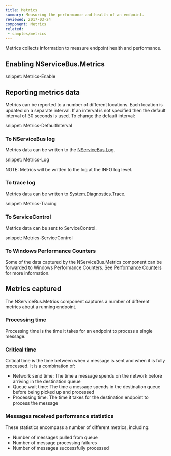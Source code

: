 ```yaml
---
title: Metrics
summary: Measuring the performance and health of an endpoint.
reviewed: 2017-03-24
component: Metrics
related:
 - samples/metrics
---
```


Metrics collects information to measure endpoint health and performance.


## Enabling NServiceBus.Metrics

snippet: Metrics-Enable


## Reporting metrics data

Metrics can be reported to a number of different locations. Each location is updated on a separate interval. If an interval is not specified then the default interval of 30 seconds is used. To change the default interval:

snippet: Metrics-DefaultInterval

### To NServiceBus log

Metrics data can be written to the [NServiceBus Log](/nservicebus/logging/).

snippet: Metrics-Log

NOTE: Metrics will be written to the log at the INFO log level.

### To trace log

Metrics data can be written to [System.Diagnostics.Trace](https://msdn.microsoft.com/en-us/library/system.diagnostics.trace.aspx).

snippet: Metrics-Tracing

### To ServiceControl

Metrics data can be sent to ServiceControl.

snippet: Metrics-ServiceControl

### To Windows Performance Counters

Some of the data captured by the NServiceBus.Metrics component can be forwarded to Windows Performance Counters. See [Performance Counters](./performance-counters.md) for more information.


## Metrics captured

The NServiceBus.Metrics component captures a number of different metrics about a running endpoint.

### Processing time

Processing time is the time it takes for an endpoint to process a single message.

### Critical time

Critical time is the time between when a message is sent and when it is fully processed. It is a combination of:
- Network send time: The time a message spends on the network before arriving in the destination queue
- Queue wait time: The time a message spends in the destination queue before being picked up and processed
- Processing time: The time it takes for the destination endpoint to process the message

### Messages received performance statistics

These statistics encompass a number of different metrics, including:

- Number of messages pulled from queue
- Number of message processing failures
- Number of messages successfully processed


